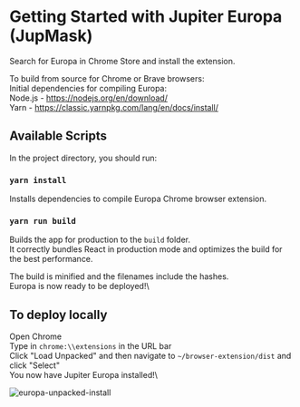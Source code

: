 # Getting Started with Jupiter Europa (JupMask)
Search for Europa in Chrome Store and install the extension.

To build from source for Chrome or Brave browsers:\
Initial dependencies for compiling Europa:\
Node.js - https://nodejs.org/en/download/ \
Yarn - https://classic.yarnpkg.com/lang/en/docs/install/

## Available Scripts

In the project directory, you should run:

### `yarn install`

Installs dependencies to compile Europa Chrome browser extension.

### `yarn run build`

Builds the app for production to the `build` folder.\
It correctly bundles React in production mode and optimizes the build for the best performance.

The build is minified and the filenames include the hashes.\
Europa is now ready to be deployed!\

## To deploy locally
Open Chrome\
Type in `chrome:\\extensions` in the URL bar\
Click "Load Unpacked" and then navigate to `~/browser-extension/dist` and click "Select"\
You now have Jupiter Europa installed!\

![europa-unpacked-install](https://user-images.githubusercontent.com/205676/134444963-cf249f06-4d30-419d-8ce7-1cce7ba7118e.jpg)
